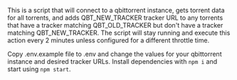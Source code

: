This is a script that will connect to a qbittorrent instance, gets torrent data
for all torrents, and adds QBT_NEW_TRACKER tracker URL to any torrents that
have a tracker matching QBT_OLD_TRACKER but don't have a tracker matching
QBT_NEW_TRACKER. The script will stay running and execute this action every 2
minutes unless configured for a different throttle time.

Copy .env.example file to .env and change the values for your qbittorrent
instance and desired tracker URLs. Install dependencies with `npm i` and start
using `npm start`.
